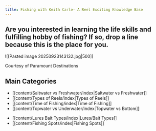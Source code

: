 ```yaml
---
title: Fishing with Keith Carle- A Reel Exciting Knowledge Base
---
```

## Are you interested in learning the life skills and fulfilling hobby of fishing? If so, drop a line because this is the place for you.

![[Pasted image 20250923143132.jpg|500]]

Courtesy of Paramount Destinations
## Main Categories

* [[content/Saltwater vs Freshwater/index|Saltwater vs Freshwater]]
* [[content/Types of Reels/index|Types of Reels]]
* [[content/Time of Fishing/index|Time of Fishing]]
* [[content/Topwater vs Underwater/index|Topwater vs Bottom]]
- [[content/Lures Bait Types/index|Lures/Bait Types]]
- [[content/Fishing Spots/index|Fishing Spots]]

